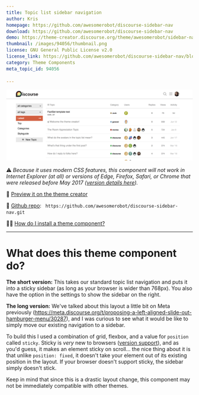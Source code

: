 ```yaml
---
title: Topic list sidebar navigation
author: Kris
homepage: https://github.com/awesomerobot/discourse-sidebar-nav
download: https://github.com/awesomerobot/discourse-sidebar-nav
demo: https://theme-creator.discourse.org/theme/awesomerobot/sidebar-nav
thumbnail: /images/94056/thumbnail.png
license: GNU General Public License v2.0
license_link: https://github.com/awesomerobot/discourse-sidebar-nav/blob/master/LICENSE
category: Theme Components
meta_topic_id: 94056

---
```

![45%20PM: 690x263](/images/94056/tpAW6cIS7rTunqs4xnPxmPUylb2.png) 

:warning: _Because it uses modern CSS features, this component will not work in Internet Explorer (at all) or versions of Edge, Firefox, Safari, or Chrome that were released before May 2017 ([version details here](https://caniuse.com/#feat=css-grid))._

:microscope:  [Preview it on the theme creator](https://theme-creator.discourse.org/theme/awesomerobot/sidebar-nav)

:link:  [Github repo](https://github.com/awesomerobot/discourse-sidebar-nav): ` https://github.com/awesomerobot/discourse-sidebar-nav.git`

:man_shrugging: [How do I install a theme component?](https://meta.discourse.org/t/how-do-i-install-a-theme-or-theme-component/63682)


----
# What does this theme component do?

**The short version:** This takes our standard topic list navigation and puts it into a sticky sidebar (as long as your browser is wider than 768px). You also have the option in the settings to show the sidebar on the right.

**The long version:** We've talked about this layout a little bit on Meta previously (https://meta.discourse.org/t/proposing-a-left-aligned-slide-out-hamburger-menu/30287), and I was curious to see what it would be like to simply move our existing navigation to a sidebar. 

To build this I used a combination of grid, flexbox, and a value for `position` called `sticky`. Sticky is _very_ new to browsers ([version support](https://caniuse.com/#feat=css-sticky)), and as you'd guess, it makes an element sticky on scroll... the nice thing about it is that unlike `position: fixed`, it doesn't take your element out of its existing position in the layout. If your browser doesn't support sticky, the sidebar simply doesn't stick.

Keep in mind that since this is a drastic layout change, this component may not be immediately compatible with other themes.